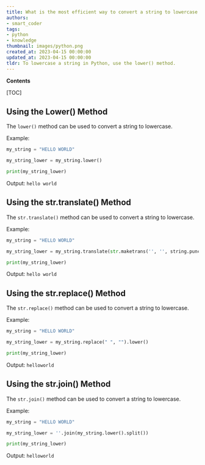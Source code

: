```yaml
---
title: What is the most efficient way to convert a string to lowercase in python?
authors:
- smart_coder
tags:
- python
- knowledge
thumbnail: images/python.png
created_at: 2023-04-15 00:00:00
updated_at: 2023-04-15 00:00:00
tldr: To lowercase a string in Python, use the lower() method.
---
```


**Contents**

[TOC]

## Using the Lower() Method
The `lower()` method can be used to convert a string to lowercase.

Example: 

```python
my_string = "HELLO WORLD"

my_string_lower = my_string.lower()

print(my_string_lower)
```

Output: 
`hello world`

## Using the str.translate() Method
The `str.translate()` method can be used to convert a string to lowercase.

Example: 

```python
my_string = "HELLO WORLD"

my_string_lower = my_string.translate(str.maketrans('', '', string.punctuation)).lower()

print(my_string_lower)
```

Output: 
`hello world`

## Using the str.replace() Method
The `str.replace()` method can be used to convert a string to lowercase.

Example: 

```python
my_string = "HELLO WORLD"

my_string_lower = my_string.replace(" ", "").lower()

print(my_string_lower)
```

Output: 
`helloworld`

## Using the str.join() Method
The `str.join()` method can be used to convert a string to lowercase.

Example: 

```python
my_string = "HELLO WORLD"

my_string_lower = ''.join(my_string.lower().split())

print(my_string_lower)
```

Output: 
`helloworld`
